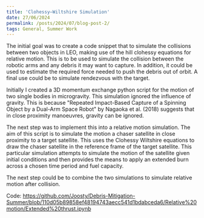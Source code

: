 ```yaml
---
title: 'Clohessy–Wiltshire Simulation'
date: 27/06/2024
permalink: /posts/2024/07/blog-post-2/
tags: General, Summer Work
---
```


The initial goal was to create a code snippet that to simulate the collisions between two objects in LEO, making use of the hill clohessy equations for relative motion. This is to be used to simulate the collision between the robotic arms and any debris it may want to capture. In addition, it could be used to estimate the required force needed to push the debris out of orbit. A final use could be to simulate rendezvous with the target. 

Initially I created a 3D momentum exchange python script for the motion of two single bodies in microgravity. This simulation ignored the influence of gravity. This is because "Repeated Impact-Based Capture of a Spinning Object by a Dual-Arm Space Robot" by Nagaoka et al. (2018) suggests that in close proximity manoeuvres, gravity can be ignored.  

The next step was to implement this into a relative motion simulation. The aim of this script is to simulate the motion a chaser satellite in close proximity to a target satellite. This uses the Clohessy Wiltshire equations to draw the chaser satellite in the reference frame of the target satellite. This particular simulation attempts to simulate the motion of the satellite given initial conditions and then provides the means to apply an extended burn across a chosen time period and fuel capacity. 

The next step could be to combine the two simulations to simulate relative motion after collision. 

Code:
https://github.com/Joosty/Debris-Mitigation-Summer/blob/110d05b89858ef48194743aecc541d1bdabceda6/Relative%20motion/Extended%20thrust.ipynb
